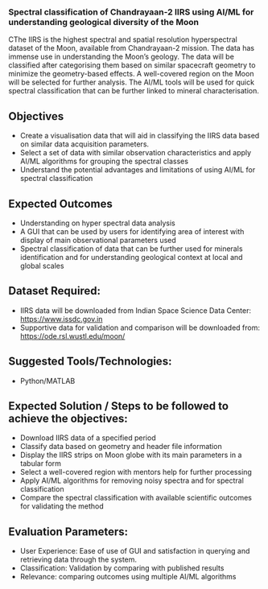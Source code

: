 ### Spectral classification of Chandrayaan-2 IIRS using AI/ML for understanding geological diversity of the Moon

CThe IIRS is the highest spectral and spatial resolution hyperspectral dataset of the Moon, available from Chandrayaan-2 mission. The data has immense use in understanding the Moon’s geology. The data will be classified after categorising them based on similar spacecraft geometry to minimize the geometry-based effects. A well-covered region on the Moon will be selected for further analysis. The AI/ML tools will be used for quick spectral classification that can be further linked to mineral characterisation.

## Objectives
- Create a visualisation data that will aid in classifying the IIRS data based on similar data acquisition parameters.
- Select a set of data with similar observation characteristics and apply AI/ML algorithms for grouping the spectral classes
- Understand the potential advantages and limitations of using AI/ML for spectral classification

## Expected Outcomes
- Understanding on hyper spectral data analysis
- A GUI that can be used by users for identifying area of interest with display of main observational parameters used
- Spectral classification of data that can be further used for minerals identification and for understanding geological context at local and global scales

## Dataset Required:
- IIRS data will be downloaded from Indian Space Science Data Center: https://www.issdc.gov.in
- Supportive data for validation and comparison will be downloaded from: https://ode.rsl.wustl.edu/moon/

## Suggested Tools/Technologies:
- Python/MATLAB

## Expected Solution / Steps to be followed to achieve the objectives:
- Download IIRS data of a specified period
- Classify data based on geometry and header file information
- Display the IIRS strips on Moon globe with its main parameters in a tabular form
- Select a well-covered region with mentors help for further processing
- Apply AI/ML algorithms for removing noisy spectra and for spectral classification
- Compare the spectral classification with available scientific outcomes for validating the method
  
## Evaluation Parameters:
- User Experience: Ease of use of GUI and satisfaction in querying and retrieving data through the system.
- Classification: Validation by comparing with published results
- Relevance: comparing outcomes using multiple AI/ML algorithms
